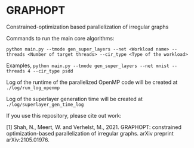 # GRAPHOPT
Constrained-optimization based parallelization of irregular graphs

Commands to run the main core algorithms:

`python main.py --tmode gen_super_layers --net <Workload name> --threads <Number of target threads> --cir_type <Type of the workload>`
 
 Examples,
`python main.py --tmode gen_super_layers --net mnist --threads 4 --cir_type psdd`

Log of the runtime of the parallelized OpenMP code will be created at `./log/run_log_openmp`

Log of the superlayer generation time will be created at `./log/superlayer_gen_time_log`

If you use this repository, please cite out work:


<a id="1">[1]</a>
Shah, N., Meert, W. and Verhelst, M., 2021. GRAPHOPT: constrained optimization-based parallelization of irregular graphs. arXiv preprint arXiv:2105.01976.
